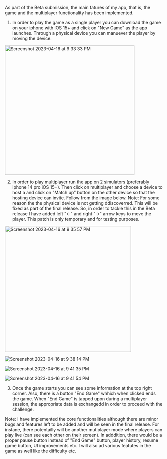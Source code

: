 As part of the Beta submission, the main fatures of my app, that is, the game and the multiplayer functionality has been implemented.

1. In order to play the game as a single player you can download the game on your iphone with iOS 15+ and click on "New Game" as the app launches. Through a physical device you can manuever the player by moving the device.

<img width="414" alt="Screenshot 2023-04-16 at 9 33 33 PM" src="https://user-images.githubusercontent.com/60232684/232358891-f4d8ae50-445e-46fa-a197-950adf1ecc97.png">


2. In order to play multiplayer run the app on 2 simulators (preferably iphone 14 pro iOS 15+). Then click on multiplayer and choose a device to host a
and click on "Match up" button on the other device so that the hosting device can invite. Follow from the image below.
Note: For some reason the the physical device is not getting ddiscoverred. This will be fixed as part of the final release. So, in order to tackle this in the Beta release I have added left "<-" and right "->" arrow keys to move the player. This patch is only temporary and for testing purposes. 


<img width="403" alt="Screenshot 2023-04-16 at 9 35 57 PM" src="https://user-images.githubusercontent.com/60232684/232359004-4d5c97d0-e75c-4d34-8367-ccf0443a836f.png">

![Screenshot 2023-04-16 at 9 38 14 PM](https://user-images.githubusercontent.com/60232684/232367333-11a12a38-d1d4-4707-9812-73545a6b6ca0.png)


![Screenshot 2023-04-16 at 9 41 35 PM](https://user-images.githubusercontent.com/60232684/232359135-bcba4d0b-2c38-419c-986f-c574fb0a62cb.png)

![Screenshot 2023-04-16 at 9 41 54 PM](https://user-images.githubusercontent.com/60232684/232359167-f0cfabb0-2b92-428b-98ac-ec76b737d24a.png)


3. Once the game starts you can see some information at the top right corner. Also, there is a button "End Game" whhich when clicked ends the game. When "End Game" is tapped upon during a multiplayer session, the appropriate data is exchangedd in order to proceed with the challenge. 


Note: I have implemented the core functionalities although there are minor bugs and features left to be added and will be seen in the final release. For instane, there potentailly will be another mutiplayer mode where players can play live (can see each other on their screen). In adddition, there would be a proper pause button instead of "End Game" button, player history, resume game button, UI improvements etc. I will also ad various featutes in the game as well like the difficulty etc.
